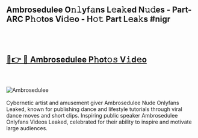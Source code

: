<h2>Ambrosedulee O𝚗𝚕yf𝚊ns L𝚎a𝚔ed N𝚞𝚍es - Part-ARC P𝚑𝚘tos Vi𝚍𝚎o - H𝚘𝚝 Part L𝚎a𝚔s #nigr</h2>
<br>
<br>
<h2><a href="https://sinosizo.online/live/video.php?q=ambrosedulee">🔗👉 🔴 Ambrosedulee P𝚑ot𝚘𝚜 V𝚒d𝚎o</a></h2>
<br>
<br>
<a href="https://sinosizo.online/live/video.php?q=ambrosedulee" rel="nofollow" data-target="animated-image.originalLink"><img src="https://i.imgur.com/0qMVB7G.gif" alt="Ambrosedulee" style="max-width: 100%; display: inline-block;" data-target="animated-image.originalImage"></a>
</div>
<br>
<br>
Cybernetic artist and amusement giver Ambrosedulee Nude Onlyfans Leaked, known for publishing dance and lifestyle tutorials through viral dance moves and short clips. Inspiring public speaker Ambrosedulee Onlyfans Videos Leaked, celebrated for their ability to inspire and motivate large audiences.  
<br>